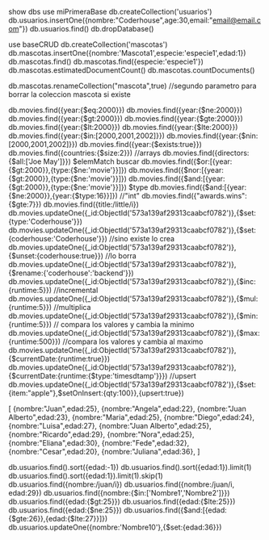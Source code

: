 show dbs
use miPrimeraBase
db.createCollection('usuarios')
db.usuarios.insertOne({nombre:"Coderhouse",age:30,email:"email@email.com"})
db.usuarios.find()
db.dropDatabase()

use baseCRUD
db.createCollection('mascotas')
db.mascotas.insertOne({nombre:'Mascota1',especie:'especie1',edad:1})
db.mascotas.find()
db.mascotas.find({especie:'especie1'})
db.mascotas.estimatedDocumentCount()
db.mascotas.countDocuments()

db.mascotas.renameCollection("mascota",true) //segundo parametro para borrar la coleccion mascota si existe


db.movies.find({year:{$eq:2000}})
db.movies.find({year:{$ne:2000}})
db.movies.find({year:{$gt:2000}})
db.movies.find({year:{$gte:2000}})
db.movies.find({year:{$lt:2000}})
db.movies.find({year:{$lte:2000}})
db.movies.find({year:{$in:[2000,2001,2002]}})
db.movies.find({year:{$nin:[2000,2001,2002]}})
db.movies.find({year:{$exists:true}})
db.movies.find({countries:{$size:2}}) //arrays
db.movies.find({directors:{$all:['Joe May']}})
$elemMatch buscar
db.movies.find({$or:[{year:{$gt:2000}},{type:{$ne:'movie'}}]})
db.movies.find({$nor:[{year:{$gt:2000}},{type:{$ne:'movie'}}]})
db.movies.find({$and:[{year:{$gt:2000}},{type:{$ne:'movie'}}]})
$type
db.movies.find({$and:[{year:{$ne:2000}},{year:{$type:16}}]}) //"int"
db.movies.find({"awards.wins":{$gte:7}})
db.movies.find({title:/little/i})
db.movies.updateOne({_id:ObjectId('573a139af29313caabcf0782')},{$set:{type:'Coderhouse'}})
db.movies.updateOne({_id:ObjectId('573a139af29313caabcf0782')},{$set:{coderhouse:'Coderhouse'}}) //sino existe lo crea
db.movies.updateOne({_id:ObjectId('573a139af29313caabcf0782')},{$unset:{coderhouse:true}}) //lo borra
db.movies.updateOne({_id:ObjectId('573a139af29313caabcf0782')},{$rename:{'coderhouse':'backend'}})
db.movies.updateOne({_id:ObjectId('573a139af29313caabcf0782')},{$inc:{runtime:5}}) //incremental
db.movies.updateOne({_id:ObjectId('573a139af29313caabcf0782')},{$mul:{runtime:5}}) //multiplica
db.movies.updateOne({_id:ObjectId('573a139af29313caabcf0782')},{$min:{runtime:5}}) // compara los valores y cambia la minimo
db.movies.updateOne({_id:ObjectId('573a139af29313caabcf0782')},{$max:{runtime:500}}) //compara los valores y cambia al maximo
db.movies.updateOne({_id:ObjectId('573a139af29313caabcf0782')},{$currentDate:{runtime:true}})
db.movies.updateOne({_id:ObjectId('573a139af29313caabcf0782')},{$currentDate:{runtime:{$type:'timesdtamp'}}})
//upsert
db.movies.updateOne({_id:ObjectId('573a139af29313caabcf0782')},{$set:{item:"apple"},$setOnInsert:{qty:100}},{upsert:true})

[
{nombre:"Juan",edad:25},
{nombre:"Angela",edad:22},
{nombre:"Juan Alberto",edad:23},
{nombre:"Maria",edad:25},
{nombre:"Diego",edad:24},
{nombre:"Luisa",edad:27},
{nombre:"Juan Alberto",edad:25},
{nombre:"Ricardo",edad:29},
{nombre:"Nora",edad:25},
{nombre:"Eliana",edad:30},
{nombre:"Fede",edad:32},
{nombre:"Cesar",edad:20},
{nombre:"Juliana",edad:36},
]

db.usuarios.find().sort({edad:-1})
db.usuarios.find().sort({edad:1}).limit(1)
db.usuarios.find().sort({edad:1}).limit(1).skip(1)
db.usuarios.find({nombre:/juan/i})
db.usuarios.find({nombre:/juan/i, edad:29})
db.usuarios.find({nombre:{$in:['Nombre1','Nombre2']}})
db.usuarios.find({edad:{$gt:25}})
db.usuarios.find({edad:{$lte:25}})
db.usuarios.find({edad:{$ne:25}})
db.usuarios.find({$and:[{edad:{$gte:26}},{edad:{$lte:27}}]})
db.usuarios.updateOne({nombre:'Nombre10'},{$set:{edad:36}})

